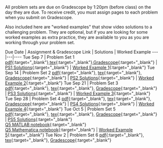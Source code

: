 
All problem sets are due on Gradescope by 1:20pm (before class) on the day they are due. To receive credit, you must assign pages to each problem when you submit on Gradescope.

Also included here are "worked examples" that show video solutions to a challenging problem. They are optional, but if you are looking for some worked examples as extra practice, they are available to you as you are working through your problem set.

Due Date | Assignment & Gradescope Link | Solutions | Worked Example 
---|---|----
Tue Sep 7 | Problem Set 1 [pdf](https://drive.google.com/file/d/1k8rjeyWmttbuZgkM8W0O4Lk8ek9fjRH-/view?usp=sharing){:target="_blank"},[tex](https://drive.google.com/drive/folders/1Sj9Nn-ZumsMOYCGyezoRSb350aLJkGS1?usp=sharing){:target="_blank"},[Gradescope](https://www.gradescope.com/courses/282409/assignments/1391515){:target="_blank"} | [PS1 Solutions](https://drive.google.com/file/d/1qn3SCDYr8Eb38ZmNUjEFrIIeFHkSzIjU/view?usp=sharing){:target="_blank"} | [Worked Example 1](https://drive.google.com/file/d/1bjZEPUmyVNj03rVzQJ--uts5qiuvgX8c/view?usp=sharing){:target="_blank"} 
Tue Sep 14 | Problem Set 2 [pdf](https://drive.google.com/file/d/1jIwHSLi7fp1crmaEW9dUIjGenu8grsh7/view?usp=sharing){:target="_blank"}, [tex](https://drive.google.com/drive/folders/1eN56ES0qRuaEwyfB4AGRsuglPihuxuzg?usp=sharing){:target="_blank"}, [Gradescope](https://www.gradescope.com/courses/282409/assignments/1472666){:target="_blank"} | [PS2 Solutions](https://drive.google.com/file/d/1lRqTRnBmBY1iBz6aPxf4l0YWyYXZ__R0/view?usp=sharing){:target="_blank"} |  [Worked Example 2](https://drive.google.com/file/d/1X_tOR2-dxPime2ZNAqMLnjEFRVkArunI/view?usp=sharing){:target="_blank"}
Tue Sep 21 | Problem Set 3 [pdf](https://drive.google.com/file/d/15_uSE6TuL9n5Edrz6FqdkdHi8_jmcQum/view?usp=sharing){:target="_blank"}, [tex](https://drive.google.com/drive/folders/11EQX8NpsZu7dsKWiBNzTVHTYpU3BBZqX?usp=sharing){:target="_blank"}, [Gradescope](https://www.gradescope.com/courses/282409/assignments/1491333){:target="_blank"} | [PS3 Solutions](https://drive.google.com/file/d/1z1KzTfYkLVpetOUGp9E6acg0DI28I2WC/view?usp=sharing){:target="_blank"} |  [Worked Example 3](https://drive.google.com/file/d/13a9qE7O3sQDKDwysKb5RI1OnDxM1LWCA/view?usp=sharing){:target="_blank"}
Tue Sep 28 | Problem Set 4 [pdf](https://drive.google.com/file/d/1wOofIXzdtKosPY-H_2JSGz61HooVV_lK/view?usp=sharing){:target="_blank"}, [tex](https://drive.google.com/drive/folders/1ZZFrSwWKKvb262g_vG8_pGi7toqTeCYf?usp=sharing){:target="_blank"}, [Gradescope](https://www.gradescope.com/courses/282409/assignments/1506084){:target="_blank"} | [PS4 Solutions](https://drive.google.com/file/d/1voOwyH_fwc3RvjgC5_j41uUm0P1yctKy/view?usp=sharing){:target="_blank"} | [Worked Example 4](https://drive.google.com/file/d/1SdlFWE6eJCdEl5DY0FktbcNijhSXukWE/view?usp=sharing){:target="_blank"}
Tue Oct 5 | Problem Set 5 [pdf](https://drive.google.com/file/d/1KEeFJQqXBUm1LibLxAiVp_9pRrzXxpRC/view?usp=sharing){:target="_blank"}, [tex](https://drive.google.com/drive/folders/143uGQMorwvGu2nlE4pFkRTrMZ7Iw9Gk1?usp=sharing){:target="_blank"}, [Gradescope](https://www.gradescope.com/courses/282409/assignments/1534237){:target="_blank"} | [PS5 Solutions](https://drive.google.com/file/d/1WXzpNC9bizDm9i8E4egwkwZ78RbNRGkd/view?usp=sharing){:target="_blank"} <br> [Q5 MATLAB notebook](https://drive.google.com/file/d/1AyFeI47MB90kjNi1TyM_TAizoDhDPdC4/view?usp=sharing){:target="_blank"} <br> [Q5 Mathematica notebook](https://drive.google.com/file/d/18FUzFJeh-Q-P_CDaCWspjIruVV89oaTv/view?usp=sharing){:target="_blank"} | [Worked Example 5](https://drive.google.com/file/d/12000Q8_CvmTIlu0xewXnWZ_xsBDvOyyS/view?usp=sharing){:target="_blank"}
Tue Nov 2 | Problem Set 6 [pdf](https://drive.google.com/file/d/1K30RTtsprKq5QRqCRTIXj62HVFIX26Pl/view?usp=sharing){:target="_blank"}, [tex](https://drive.google.com/drive/folders/188Tluq3UO-ykU5qpc1w7SqUs9Js50syD?usp=sharing){:target="_blank"}, [Gradescope](https://www.gradescope.com/courses/282409/assignments/1598711){:target="_blank"}